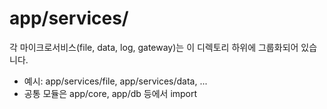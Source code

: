 # app/services/

각 마이크로서비스(file, data, log, gateway)는 이 디렉토리 하위에 그룹화되어 있습니다.

- 예시: app/services/file, app/services/data, ...
- 공통 모듈은 app/core, app/db 등에서 import
